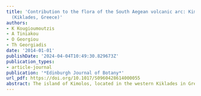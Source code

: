 ```yaml
---
title: 'Contribution to the flora of the South Aegean volcanic arc: Kimolos Island
  (Kiklades, Greece)'
authors:
- K Kougioumoutzis
- A Tiniakou
- O Georgiou
- Th Georgiadis
date: '2014-01-01'
publishDate: '2024-04-04T10:49:30.829673Z'
publication_types:
- article-journal
publication: '*Edinburgh Journal of Botany*'
url_pdf: https://doi.org/10.1017/S0960428614000055
abstract: The island of Kimolos, located in the western Kiklades in Greece, constitutes together with Milos, Polyaegos, Anafi and the Santorini island group the central part of the South Aegean Volcanic Arc. The flora of Kimolos consists of 443 taxa, 70 of which are under a statute of protection, 30 are Greek endemics and 225 are reported here for the first time. We show that Kimolos has the highest percentage of Greek endemics in the South Aegean Volcanic Arc. The known distribution of the endemics Sedum eriocarpum subsp. eriocarpum and Anthemis rigida subsp. liguliflora is expanded, being reported for the first time for the phytogeographical region of the Kiklades. The floristic cross-correlation between Kimolos and other parts of the South Aegean Volcanic Arc by means of Sørensen’s index revealed that its phytogeographical affinities are somewhat stronger to Anafi than to neighbouring Milos.
---
```

